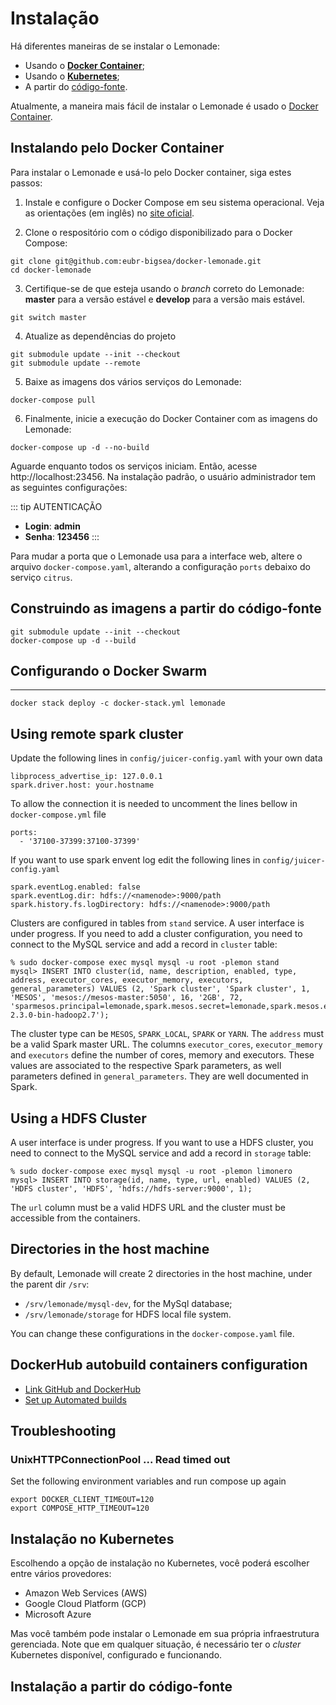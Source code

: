 <script setup>
  import Constants from '../../components/Constants.js'
</script>

# Instalação

Há diferentes maneiras de se instalar o Lemonade:

- Usando o [__Docker Container__](#instalando-pelo-docker-container);
- Usando o [__Kubernetes__](#instalação-no-kubernetes);
- A partir do [código-fonte](#instalação-a-partir-do-código-fonte).

Atualmente, a maneira mais fácil de instalar o Lemonade é usado  o 
[Docker Container](#instalando-pelo-docker-container). 

## Instalando pelo Docker Container


Para instalar o Lemonade e usá-lo pelo Docker container, siga estes passos:

1. Instale e configure o Docker Compose em seu sistema operacional. Veja as orientações (em inglês) no [site oficial](https://docs.docker.com/compose/install/).


2. Clone o respositório com o código disponibilizado para o Docker Compose:
```
git clone git@github.com:eubr-bigsea/docker-lemonade.git
cd docker-lemonade

```
3. Certifique-se de que esteja usando o _branch_ correto do Lemonade: __master__ para a versão estável e __develop__ para a versão mais estável.
   
```
git switch master
```

4. Atualize as dependências do projeto
```
git submodule update --init --checkout
git submodule update --remote
```

5. Baixe as imagens dos vários serviços do Lemonade:

```
docker-compose pull
```

6. Finalmente, inicie a execução do Docker Container com as imagens do Lemonade:

```
docker-compose up -d --no-build
```

Aguarde enquanto todos os serviços iniciam. Então, acesse http://localhost:23456. 
Na instalação padrão, o usuário administrador tem as seguintes configurações:

::: tip AUTENTICAÇÃO
- __Login__: __admin__
- __Senha__: __123456__
:::

Para mudar a porta que o Lemonade usa para a interface web, altere o arquivo
 `docker-compose.yaml`, alterando a configuração `ports` debaixo do serviço `citrus`.


## Construindo as imagens a partir do código-fonte

```
git submodule update --init --checkout
docker-compose up -d --build
```

## Configurando o Docker Swarm
-----------
```
docker stack deploy -c docker-stack.yml lemonade

```

Using remote spark cluster
--------------------------
Update the following lines in `config/juicer-config.yaml` with your own data
```
libprocess_advertise_ip: 127.0.0.1
spark.driver.host: your.hostname
```
To allow the connection it is needed to uncomment the lines bellow in
`docker-compose.yml` file
```
ports:
  - '37100-37399:37100-37399'
```
If you want to use spark envent log edit the following lines in
`config/juicer-config.yaml`
```
spark.eventLog.enabled: false
spark.eventLog.dir: hdfs://<namenode>:9000/path
spark.history.fs.logDirectory: hdfs://<namenode>:9000/path
```
Clusters are configured in tables from `stand` service. A user interface is under progress. If you need to add a cluster configuration, you need to connect to the MySQL service and add a record in `cluster` table:

```
% sudo docker-compose exec mysql mysql -u root -plemon stand
mysql> INSERT INTO cluster(id, name, description, enabled, type, address, executor_cores, executor_memory, executors, general_parameters) VALUES (2, 'Spark cluster', 'Spark cluster', 1, 'MESOS', 'mesos://mesos-master:5050', 16, '2GB', 72, 'sparmesos.principal=lemonade,spark.mesos.secret=lemonade,spark.mesos.executor.home=/opt/spspark-2.3.0-bin-hadoop2.7');
```
The cluster type can be `MESOS`, `SPARK_LOCAL`, `SPARK` or `YARN`. The `address` must be a valid Spark master URL. The columns `executor_cores`, `executor_memory` and `executors` define the number of cores, memory and executors. These values are associated to the respective Spark parameters, as well parameters defined in `general_parameters`. They are well documented in Spark.


Using a HDFS Cluster
--------------------
A user interface is under progress. If you want to use a HDFS cluster, you need to connect to the MySQL service and add a record in `storage` table:

```
% sudo docker-compose exec mysql mysql -u root -plemon limonero
mysql> INSERT INTO storage(id, name, type, url, enabled) VALUES (2, 'HDFS cluster', 'HDFS', 'hdfs://hdfs-server:9000', 1);
```
The `url` column must be a valid HDFS URL and the cluster must be accessible from the containers.

Directories in the host machine
-------------------------------

By default, Lemonade will create 2 directories in the host machine, under the parent dir `/srv`:
- `/srv/lemonade/mysql-dev`, for the MySql database;
- `/srv/lemonade/storage` for HDFS local file system.

You can change these configurations in the `docker-compose.yaml` file.


DockerHub autobuild containers configuration
--------------------------------------------
* [Link GitHub and DockerHub](https://docs.docker.com/docker-hub/builds/link-source/)
* [Set up Automated builds](https://docs.docker.com/docker-hub/builds/)

Troubleshooting
---------------
### UnixHTTPConnectionPool ... Read timed out
Set the following environment variables and run compose up again
```
export DOCKER_CLIENT_TIMEOUT=120
export COMPOSE_HTTP_TIMEOUT=120
```


## Instalação no Kubernetes
Escolhendo a opção de instalação no Kubernetes, você poderá escolher entre vários
provedores:

- Amazon Web Services (AWS)
- Google Cloud Platform (GCP)
- Microsoft Azure

Mas você também pode instalar o Lemonade em sua própria infraestrutura gerenciada.
Note que em qualquer situação, é necessário ter o _cluster_ Kubernetes disponível, 
configurado e funcionando. 

## Instalação a partir do código-fonte


